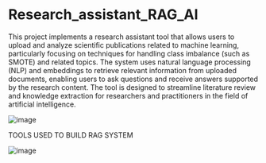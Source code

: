 # Research_assistant_RAG_AI


This project implements a research assistant tool that allows users to upload and analyze scientific publications related to machine learning, particularly focusing on techniques for handling class imbalance (such as SMOTE) and related topics. The system uses natural language processing (NLP) and embeddings to retrieve relevant information from uploaded documents, enabling users to ask questions and receive answers supported by the research content. The tool is designed to streamline literature review and knowledge extraction for researchers and practitioners in the field of artificial intelligence.



 
![image](https://github.com/user-attachments/assets/95de57e2-8cb5-449e-a2f3-2a603003947d)


TOOLS USED TO BUILD RAG SYSTEM

![image](https://github.com/user-attachments/assets/20e05a33-29dc-4a16-8cb8-b58e649aeff3)
